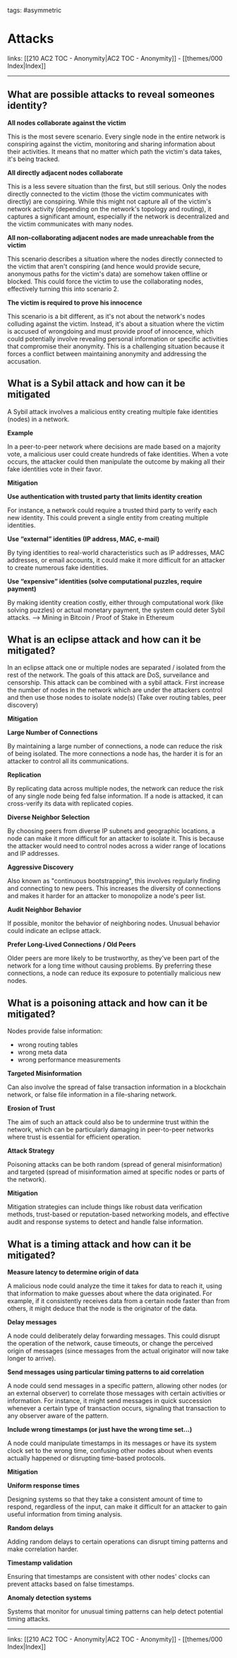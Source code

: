 tags: #asymmetric 

# Attacks

links:  [[210 AC2 TOC - Anonymity|AC2 TOC - Anonymity]] - [[themes/000 Index|Index]]

---

## What are possible attacks to reveal someones identity?

**All nodes collaborate against the victim**

This is the most severe scenario. Every single node in the entire network is conspiring against the victim, monitoring and sharing information about their activities. It means that no matter which path the victim's data takes, it's being tracked.

**All directly adjacent nodes collaborate**

This is a less severe situation than the first, but still serious. Only the nodes directly connected to the victim (those the victim communicates with directly) are conspiring. While this might not capture all of the victim's network activity (depending on the network's topology and routing), it captures a significant amount, especially if the network is decentralized and the victim communicates with many nodes.

**All non-collaborating adjacent nodes are made unreachable from the victim**

This scenario describes a situation where the nodes directly connected to the victim that aren't conspiring (and hence would provide secure, anonymous paths for the victim's data) are somehow taken offline or blocked. This could force the victim to use the collaborating nodes, effectively turning this into scenario 2.

**The victim is required to prove his innocence**

This scenario is a bit different, as it's not about the network's nodes colluding against the victim. Instead, it's about a situation where the victim is accused of wrongdoing and must provide proof of innocence, which could potentially involve revealing personal information or specific activities that compromise their anonymity. This is a challenging situation because it forces a conflict between maintaining anonymity and addressing the accusation.


## What is a Sybil attack and how can it be mitigated

A Sybil attack involves a malicious entity creating multiple fake identities (nodes) in a network.

**Example**

In a peer-to-peer network where decisions are made based on a majority vote, a malicious user could create hundreds of fake identities. When a vote occurs, the attacker could then manipulate the outcome by making all their fake identities vote in their favor.

**Mitigation**

**Use authentication with trusted party that limits identity creation**

For instance, a network could require a trusted third party to verify each new identity. This could prevent a single entity from creating multiple identities.

**Use “external” identities (IP address, MAC, e-mail)**

By tying identities to real-world characteristics such as IP addresses, MAC addresses, or email accounts, it could make it more difficult for an attacker to create numerous fake identities.

**Use “expensive” identities (solve computational puzzles, require payment)**

By making identity creation costly, either through computational work (like solving puzzles) or actual monetary payment, the system could deter Sybil attacks. --> Mining in Bitcoin / Proof of Stake in Ethereum

## What is an eclipse attack and how can it be mitigated?

In an eclipse attack one or multiple nodes are separated / isolated from the rest of the network. The goals of this attack are DoS, surveilance and censorship. This attack can be combined with a sybil attack. First increase the number of nodes in the network which are under the attackers control and then use those nodes to isolate node(s) (Take over routing tables, peer discovery)

**Mitigation**

**Large Number of Connections**

By maintaining a large number of connections, a node can reduce the risk of being isolated. The more connections a node has, the harder it is for an attacker to control all its communications.

**Replication**

By replicating data across multiple nodes, the network can reduce the risk of any single node being fed false information. If a node is attacked, it can cross-verify its data with replicated copies.

**Diverse Neighbor Selection**

By choosing peers from diverse IP subnets and geographic locations, a node can make it more difficult for an attacker to isolate it. This is because the attacker would need to control nodes across a wider range of locations and IP addresses.
 
**Aggressive Discovery**

Also known as "continuous bootstrapping", this involves regularly finding and connecting to new peers. This increases the diversity of connections and makes it harder for an attacker to monopolize a node's peer list.

**Audit Neighbor Behavior**

If possible, monitor the behavior of neighboring nodes. Unusual behavior could indicate an eclipse attack.

**Prefer Long-Lived Connections / Old Peers**

Older peers are more likely to be trustworthy, as they've been part of the network for a long time without causing problems. By preferring these connections, a node can reduce its exposure to potentially malicious new nodes.


## What is a poisoning attack and how can it be mitigated?

Nodes provide false information:
- wrong routing tables
- wrong meta data
- wrong performance measurements

**Targeted Misinformation**

Can also involve the spread of false transaction information in a blockchain network, or false file information in a file-sharing network.

**Erosion of Trust**

The aim of such an attack could also be to undermine trust within the network, which can be particularly damaging in peer-to-peer networks where trust is essential for efficient operation.

**Attack Strategy**

Poisoning attacks can be both random (spread of general misinformation) and targeted (spread of misinformation aimed at specific nodes or parts of the network).

**Mitigation**

Mitigation strategies can include things like robust data verification methods, trust-based or reputation-based networking models, and effective audit and response systems to detect and handle false information.


## What is a timing attack and how can it be mitigated?

**Measure latency to determine origin of data**

A malicious node could analyze the time it takes for data to reach it, using that information to make guesses about where the data originated. For example, if it consistently receives data from a certain node faster than from others, it might deduce that the node is the originator of the data.
 
**Delay messages**

A node could deliberately delay forwarding messages. This could disrupt the operation of the network, cause timeouts, or change the perceived origin of messages (since messages from the actual originator will now take longer to arrive).

**Send messages using particular timing patterns to aid correlation**

A node could send messages in a specific pattern, allowing other nodes (or an external observer) to correlate those messages with certain activities or information. For instance, it might send messages in quick succession whenever a certain type of transaction occurs, signaling that transaction to any observer aware of the pattern.

**Include wrong timestamps (or just have the wrong time set...)**

A node could manipulate timestamps in its messages or have its system clock set to the wrong time, confusing other nodes about when events actually happened or disrupting time-based protocols.

**Mitigation**

**Uniform response times**

Designing systems so that they take a consistent amount of time to respond, regardless of the input, can make it difficult for an attacker to gain useful information from timing analysis.

**Random delays**

Adding random delays to certain operations can disrupt timing patterns and make correlation harder.

**Timestamp validation**

Ensuring that timestamps are consistent with other nodes' clocks can prevent attacks based on false timestamps.

**Anomaly detection systems**

Systems that monitor for unusual timing patterns can help detect potential timing attacks.

---
links:  [[210 AC2 TOC - Anonymity|AC2 TOC - Anonymity]] - [[themes/000 Index|Index]]
